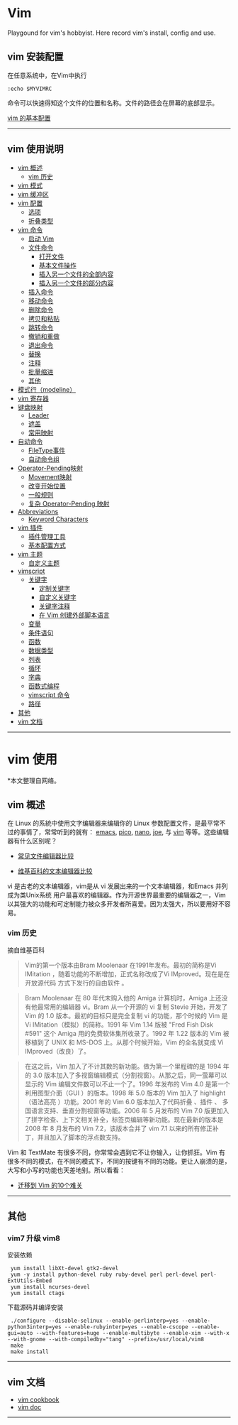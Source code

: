 # Vim
Playgound for vim's hobbyist. Here record vim's install, config and use. 

## vim 安装配置

在任意系统中，在Vim中执行

    :echo $MYVIMRC
命令可以快速得知这个文件的位置和名称。文件的路径会在屏幕的底部显示。

[vim 的基本配置](https://github.com/TourDJ/tangvim/blob/master/tang.vim)     




***

## vim 使用说明
   
  - [vim 概述](#summary)  
    - [vim 历史](#history)   
  - [vim 模式](https://github.com/TourDJ/tangvim/blob/master/doc/mode.md#mode)   
  - [vim 缓冲区](https://github.com/TourDJ/tangvim/blob/master/doc/buffer.md#buffer)    
  - [vim 配置](https://github.com/TourDJ/tangvim/blob/master/doc/config.md#config)      
    - [选项](https://github.com/TourDJ/tangvim/blob/master/doc/config.md#option)    
    - [折叠类型](https://github.com/TourDJ/tangvim/blob/master/doc/config.md#fold)    
  - [vim 命令](https://github.com/TourDJ/tangvim/blob/master/doc/command.md#vimcmd)      
    - [启动 Vim](https://github.com/TourDJ/tangvim/blob/master/doc/command.md#startvim)    
    - [文件命令](https://github.com/TourDJ/tangvim/blob/master/doc/command.md#vimcmd_file)    
        - [打开文件](https://github.com/TourDJ/tangvim/blob/master/doc/command.md#openfile)     
        - [基本文件操作](https://github.com/TourDJ/tangvim/blob/master/doc/command.md#basefile)     
        - [插入另一个文件的全部内容](https://github.com/TourDJ/tangvim/blob/master/doc/command.md#insertall)      
        - [插入另一个文件的部分内容](https://github.com/TourDJ/tangvim/blob/master/doc/command.md#insertparts)      
    - [插入命令](https://github.com/TourDJ/tangvim/blob/master/doc/command.md#vimcmd_insert)     
    - [移动命令](https://github.com/TourDJ/tangvim/blob/master/doc/command.md#vimcmd_move)      
    - [删除命令](https://github.com/TourDJ/tangvim/blob/master/doc/command.md#vimcmd_delete)     
    - [拷贝和粘贴](https://github.com/TourDJ/tangvim/blob/master/doc/command.md#vimcmd_yank)   
    - [跳转命令](https://github.com/TourDJ/tangvim/blob/master/doc/command.md#vimcmd_jump)     
    - [撤销和重做](https://github.com/TourDJ/tangvim/blob/master/doc/command.md#vimcmd_undo)      
    - [退出命令](https://github.com/TourDJ/tangvim/blob/master/doc/command.md#vimcmd_exit)    
    - [替换](https://github.com/TourDJ/tangvim/blob/master/doc/command.md#vimcmd_replace)        
    - [注释](https://github.com/TourDJ/tangvim/blob/master/doc/command.md#vimcmd_comment)      
    - [批量缩进](https://github.com/TourDJ/tangvim/blob/master/doc/command.md#vimcmd_indent)     
    - [其他](https://github.com/TourDJ/tangvim/blob/master/doc/command.md#vimcmd_other)  
  - [模式行（modeline）](https://github.com/TourDJ/tangvim/blob/master/doc/modeline.md#modeline)   
  - [vim 寄存器](https://github.com/TourDJ/tangvim/blob/master/doc/register.md#register)
  - [键盘映射](https://github.com/TourDJ/tangvim/blob/master/doc/key-mapping.md#mapping)  
    - [Leader](https://github.com/TourDJ/tangvim/blob/master/doc/key-mapping.md#leader)    
    - [遮盖](https://github.com/TourDJ/tangvim/blob/master/doc/key-mapping.md#override)   
    - [常用映射](https://github.com/TourDJ/tangvim/blob/master/doc/key-mapping.md#cusmapping)     
  - [自动命令](https://github.com/TourDJ/tangvim/blob/master/doc/autocmd.md#autocmd)    
    - [FileType事件](https://github.com/TourDJ/tangvim/blob/master/doc/autocmd.md#filetype)   
    - [自动命令组](https://github.com/TourDJ/tangvim/blob/master/doc/autocmd.md#augroup)    
  - [Operator-Pending映射](https://github.com/TourDJ/tangvim/blob/master/doc/operator-pending-mapping.md#operator)  
    - [Movement映射](https://github.com/TourDJ/tangvim/blob/master/doc/operator-pending-mapping.md#movement)     
    - [改变开始位置](https://github.com/TourDJ/tangvim/blob/master/doc/operator-pending-mapping.md#chgloc)   
    - [一般规则](https://github.com/TourDJ/tangvim/blob/master/doc/operator-pending-mapping.md#cusprin)     
    - [复杂 Operator-Pending 映射](https://github.com/TourDJ/tangvim/blob/master/doc/operator-pending-mapping.md#moreop)      
  - [Abbreviations](https://github.com/TourDJ/tangvim/blob/master/doc/abbreviations.md#abbrev) 
    - [Keyword Characters](https://github.com/TourDJ/tangvim/blob/master/doc/abbreviations.md#keyword)    
  - [vim 插件](https://github.com/TourDJ/tangvim/blob/master/doc/plugin.md#plugin)       
    - [插件管理工具](https://github.com/TourDJ/tangvim/blob/master/doc/plugin.md#plugintool)     
    - [基本配置方式](https://github.com/TourDJ/tangvim/blob/master/doc/plugin.md#pluginconfig)    
  - [vim 主题](https://github.com/TourDJ/tangvim/blob/master/doc/theme.md#theme)    
    - [自定义主题](https://github.com/TourDJ/tangvim/blob/master/doc/theme.md#definetheme)         
  - [vimscript](https://github.com/TourDJ/tangvim/blob/master/doc/vimscript.md#vimscript)     
    - [关键字](https://github.com/TourDJ/tangvim/blob/master/doc/keyword.md#keyword)    
        - [定制关键字](https://github.com/TourDJ/tangvim/blob/master/doc/keyword.md#commonkeyword)     
        - [自定义关键字](https://github.com/TourDJ/tangvim/blob/master/doc/keyword.md#definekeyword)    
        - [关键字注释](https://github.com/TourDJ/tangvim/blob/master/doc/keyword.md#keywordcomment)    
        - [在 Vim 创建外部脚本语言](https://github.com/TourDJ/tangvim/blob/master/doc/keyword.md#otherlang)    
    - [变量](https://github.com/TourDJ/tangvim/blob/master/doc/vimscript.md#varli)   
    - [条件语句](https://github.com/TourDJ/tangvim/blob/master/doc/vimscript.md#condition)     
    - [函数](https://github.com/TourDJ/tangvim/blob/master/doc/vimscript.md#function)      
    - [数据类型](https://github.com/TourDJ/tangvim/blob/master/doc/vimscript.md#datatype)   
    - [列表](https://github.com/TourDJ/tangvim/blob/master/doc/vimscript.md#list)     
    - [循环](https://github.com/TourDJ/tangvim/blob/master/doc/vimscript.md#loop)    
    - [字典](https://github.com/TourDJ/tangvim/blob/master/doc/vimscript.md#dict)    
    - [函数式编程](https://github.com/TourDJ/tangvim/blob/master/doc/vimscript.md#functional)   
    - [vimscript 命令](https://github.com/TourDJ/tangvim/blob/master/doc/vimscript.md#script)       
    - [路径](https://github.com/TourDJ/tangvim/blob/master/doc/vimscript.md#path)   
  - [其他](#other)  
  - [vim 文档](#doc)       
***

# <a id="vim">vim 使用</a>
*本文整理自网络。

## <a id="summary">vim 概述</a>    
在 Linux 的系統中使用文字编辑器来编辑你的 Linux 参数配置文件，是最平常不过的事情了，常常听到的就有： [emacs](http://www.gnu.org/software/emacs/), [pico](https://en.wikipedia.org/wiki/Pico_(text_editor)), [nano](http://sourceforge.net/projects/nano/), [joe](http://sourceforge.net/projects/joe-editor/), 与 [vim](http://www.vim.org) 等等。这些编辑器有什么区别呢？     

* [常见文件编辑器比较](http://encyclopedia.thefreedictionary.com/Listz+of+text+editors)   

* [维基百科的文本编辑器比较](http://en.wikipedia.org/wiki/Comparison_of_text_editors)    

vi 是古老的文本编辑器，vim是从 vi 发展出来的一个文本编辑器，和Emacs 并列成为类Unix系统 用户最喜欢的编辑器。作为开源世界最重要的编辑器之一，Vim 以其强大的功能和可定制能力被众多开发者所喜爱。因为太强大，所以要用好不容易。

### <a id="history">vim 历史</a>

摘自维基百科
> Vim的第一个版本由Bram Moolenaar 在1991年发布。最初的简称是Vi IMitation ，随着功能的不断增加，正式名称改成了Vi IMproved。现在是在开放源代码 方式下发行的自由软件 。

> Bram Moolenaar 在 80 年代末购入他的 Amiga 计算机时，Amiga 上还没有他最常用的编辑器 vi。Bram 从一个开源的 vi 复制 Stevie 开始，开发了 Vim 的 1.0 版本。最初的目标只是完全复制 vi 的功能，那个时候的 Vim 是Vi IMitation（模拟）的简称。1991 年 Vim 1.14 版被 "Fred Fish Disk #591" 这个 Amiga 用的免费软体集所收录了。1992 年 1.22 版本的 Vim 被移植到了 UNIX 和 MS-DOS 上。从那个时候开始，Vim 的全名就变成 Vi IMproved（改良）了。

> 在这之后，Vim 加入了不计其数的新功能。做为第一个里程碑的是 1994 年的 3.0 版本加入了多视窗编辑模式（分割视窗）。从那之后，同一萤幕可以显示的 Vim 编辑文件数可以不止一个了。1996 年发布的 Vim 4.0 是第一个利用图型介面（GUI ）的版本。1998 年 5.0 版本的 Vim 加入了 highlight（语法高亮 ）功能。2001 年的 Vim 6.0 版本加入了代码折叠 、插件 、 多国语言支持、垂直分割视窗等功能。2006 年 5 月发布的 Vim 7.0 版更加入了拼字检查、上下文相关补全，标签页编辑等新功能。现在最新的版本是 2008 年 8 月发布的 Vim 7.2，该版本合并了 vim 7.1 以来的所有修正补丁，并且加入了脚本的浮点数支持。


Vim 和 TextMate 有很多不同，你常常会遇到它不让你输入，让你抓狂。Vim 有很多不同的模式，在不同的模式下，不同的按键有不同的功能。更让人崩溃的是，大写和小写的功能也天差地别。所以看看：

* [迁移到 Vim 的10个难关](http://blog.jobbole.com/18333/)    

***
  
## <a id="other">其他</a> 
### <a id="vim8">vim7 升级 vim8</a>

安装依赖

     yum install libXt-devel gtk2-devel
     yum -y install python-devel ruby ruby-devel perl perl-devel perl-ExtUtils-Embed
     yum install ncurses-devel
     yum install ctags

下载源码并编译安装

     ./configure --disable-selinux --enable-perlinterp=yes --enable-python3interp=yes --enable-rubyinterp=yes --enable-cscope --enable-gui=auto --with-features=huge --enable-multibyte --enable-xim --with-x --with-gnome --with-compiledby="tang" --prefix=/usr/local/vim8
     make
     make install

***

## <a id="doc">vim 文档</a>

* [vim cookbook](http://www.oualline.com/vim-cook.html#last)     
* [vim doc](http://vimcdoc.sourceforge.net/doc/quickref.html)    

*** 


